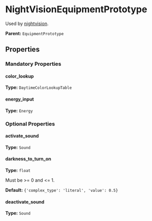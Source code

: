 # NightVisionEquipmentPrototype

Used by [nightvision](https://wiki.factorio.com/Nightvision).

**Parent:** `EquipmentPrototype`

## Properties

### Mandatory Properties

#### color_lookup

**Type:** `DaytimeColorLookupTable`



#### energy_input

**Type:** `Energy`



### Optional Properties

#### activate_sound

**Type:** `Sound`



#### darkness_to_turn_on

**Type:** `float`

Must be >= 0 and <= 1.

**Default:** `{'complex_type': 'literal', 'value': 0.5}`

#### deactivate_sound

**Type:** `Sound`



